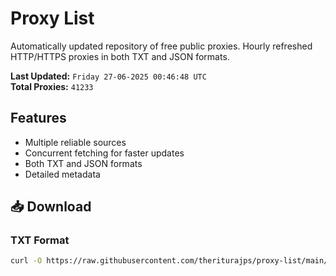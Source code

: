 # Proxy List

Automatically updated repository of free public proxies. Hourly refreshed HTTP/HTTPS proxies in both TXT and JSON formats.

**Last Updated:** `Friday 27-06-2025 00:46:48 UTC`  
**Total Proxies:** `41233`

## Features
- Multiple reliable sources
- Concurrent fetching for faster updates
- Both TXT and JSON formats
- Detailed metadata

## 📥 Download

### TXT Format
```bash
curl -O https://raw.githubusercontent.com/theriturajps/proxy-list/main/proxies.txt